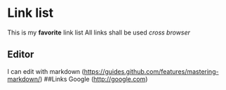 # Link list
This is my **favorite** link list
All links shall be used *cross browser*
## Editor
I can edit with markdown (https://guides.github.com/features/mastering-markdown/)
##Links
Google (http://google.com)


